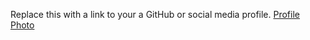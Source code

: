 Replace this with a link to your a GitHub or social media profile.
 [Profile Photo](https://lh3.googleusercontent.com/-gSXiIeMsMa0/AAAAAAAAAAI/AAAAAAAAAAA/AMZuucn2TVvUvdPn7bU676ezS0UVYNfqKA/s1024-c/photo.jpg)
